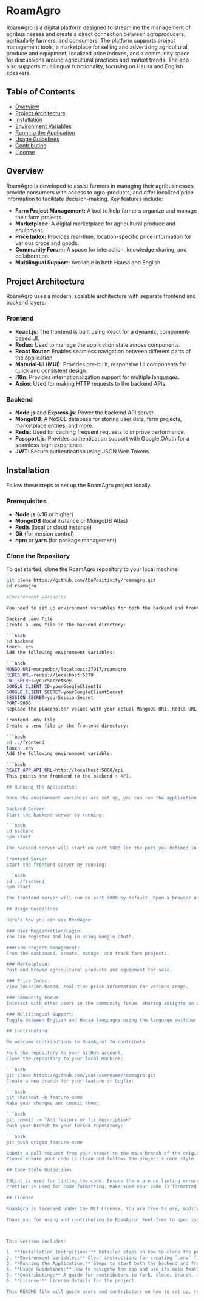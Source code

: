 # RoamAgro

RoamAgro is a digital platform designed to streamline the management of agribusinesses and create a direct connection between agroproducers, particularly farmers, and consumers. The platform supports project management tools, a marketplace for selling and advertising agricultural produce and equipment, localized price indexes, and a community space for discussions around agricultural practices and market trends. The app also supports multilingual functionality, focusing on Hausa and English speakers.

## Table of Contents
- [Overview](#overview)
- [Project Architecture](#project-architecture)
- [Installation](#installation)
- [Environment Variables](#environment-variables)
- [Running the Application](#running-the-application)
- [Usage Guidelines](#usage-guidelines)
- [Contributing](#contributing)
- [License](#license)

## Overview

RoamAgro is developed to assist farmers in managing their agribusinesses, provide consumers with access to agro-products, and offer localized price information to facilitate decision-making. Key features include:

- **Farm Project Management:** A tool to help farmers organize and manage their farm projects.
- **Marketplace:** A digital marketplace for agricultural produce and equipment.
- **Price Index:** Provides real-time, location-specific price information for various crops and goods.
- **Community Forum:** A space for interaction, knowledge sharing, and collaboration.
- **Multilingual Support:** Available in both Hausa and English.

## Project Architecture

RoamAgro uses a modern, scalable architecture with separate frontend and backend layers:

### **Frontend** 
- **React.js**: The frontend is built using React for a dynamic, component-based UI.
- **Redux**: Used to manage the application state across components.
- **React Router**: Enables seamless navigation between different parts of the application.
- **Material-UI (MUI)**: Provides pre-built, responsive UI components for quick and consistent design.
- **i18n**: Provides internationalization support for multiple languages.
- **Axios**: Used for making HTTP requests to the backend APIs.

### **Backend** 
- **Node.js** and **Express.js**: Power the backend API server.
- **MongoDB**: A NoSQL database for storing user data, farm projects, marketplace entries, and more.
- **Redis**: Used for caching frequent requests to improve performance.
- **Passport.js**: Provides authentication support with Google OAuth for a seamless login experience.
- **JWT**: Secure authentication using JSON Web Tokens.

## Installation

Follow these steps to set up the RoamAgro project locally.

### Prerequisites

- **Node.js** (v16 or higher)
- **MongoDB** (local instance or MongoDB Atlas)
- **Redis** (local or cloud instance)
- **Git** (for version control)
- **npm** or **yarn** (for package management)

### Clone the Repository

To get started, clone the RoamAgro repository to your local machine:

```bash
git clone https://github.com/AbuPositivity/roamagro.git
cd roamagro

#Environment Variables

You need to set up environment variables for both the backend and frontend. Create .env files in the respective directories.

Backend .env File
Create a .env file in the backend directory:

```bash
cd backend
touch .env
Add the following environment variables:

```bash
MONGO_URI=mongodb://localhost:27017/roamagro
REDIS_URL=redis://localhost:6379
JWT_SECRET=yourSecretKey
GOOGLE_CLIENT_ID=yourGoogleClientId
GOOGLE_CLIENT_SECRET=yourGoogleClientSecret
SESSION_SECRET=yourSessionSecret
PORT=5000
Replace the placeholder values with your actual MongoDB URI, Redis URL, Google OAuth credentials, and session secret.

Frontend .env File
Create a .env file in the frontend directory:

```bash
cd ../frontend
touch .env
Add the following environment variable:

```bash
REACT_APP_API_URL=http://localhost:5000/api
This points the frontend to the backend's API.

## Running the Application

Once the environment variables are set up, you can run the application.

Backend Server
Start the backend server by running:

```bash
cd backend
npm start

The backend server will start on port 5000 (or the port you defined in the .env file).

Frontend Server
Start the frontend server by running:

```bash
cd ../frontend
npm start

The frontend server will run on port 3000 by default. Open a browser and navigate to http://localhost:3000 to view the application.

## Usage Guidelines

Here’s how you can use RoamAgro:

### User Registration/Login:
You can register and log in using Google OAuth.

###Farm Project Management:
From the dashboard, create, manage, and track farm projects.

### Marketplace:
Post and browse agricultural products and equipment for sale.

### Price Index:
View location-based, real-time price information for various crops.

### Community Forum:
Interact with other users in the community forum, sharing insights on agricultural practices.

### Multilingual Support:
Toggle between English and Hausa languages using the language switcher.

## Contributing

We welcome contributions to RoamAgro! To contribute:

Fork the repository to your GitHub account.
Clone the repository to your local machine:

```bash
git clone https://github.com/your-username/roamagro.git
Create a new branch for your feature or bugfix:

```bash
git checkout -b feature-name
Make your changes and commit them:

```bash
git commit -m "Add feature or fix description"
Push your branch to your forked repository:

```bash
git push origin feature-name

Submit a pull request from your branch to the main branch of the original repository.
Please ensure your code is clean and follows the project’s code style. Also, run the tests before submitting a pull request.

## Code Style Guidelines

ESLint is used for linting the code. Ensure there are no linting errors.
Prettier is used for code formatting. Make sure your code is formatted according to Prettier’s rules.

## License

RoamAgro is licensed under the MIT License. You are free to use, modify, and distribute this project under the terms of the license. See the LICENSE file for more details.

Thank you for using and contributing to RoamAgro! Feel free to open issues for bug reports or feature requests.



This version includes:

1. **Installation Instructions:** Detailed steps on how to clone the project, install dependencies, and set up the project locally.
2. **Environment Variables:** Clear instructions for creating `.env` files for both backend and frontend, including all required variables.
3. **Running the Application:** Steps to start both the backend and frontend servers.
4. **Usage Guidelines:** How to navigate the app and use its main features.
5. **Contributing:** A guide for contributors to fork, clone, branch, make changes, and submit pull requests.
6. **License:** License details for the project.

This README file will guide users and contributors on how to set up, run, and contribute to the RoamAgro project.